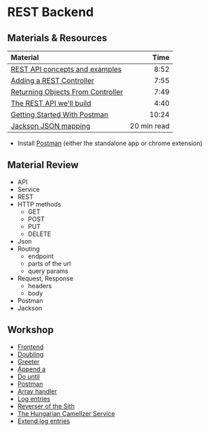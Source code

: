 # REST Backend

## Materials & Resources
| Material | Time |
|:---------|-----:|
|[REST API concepts and examples](https://www.youtube.com/watch?v=7YcW25PHnAA)|8:52|
|[Adding a REST Controller](https://www.youtube.com/watch?v=oRFCeRVWCNE)|7:55|
|[Returning Objects From Controller](https://www.youtube.com/watch?v=gDHSLKmG8ZQ)|7:49|
|[The REST API we'll build](https://www.youtube.com/watch?v=KcFPBkczcFs)|4:40|
|[Getting Started With Postman](https://www.youtube.com/watch?v=q78_AJBGrVw)|10:24|
|[Jackson JSON mapping](http://www.studytrails.com/java/json/jackson-create-json/)|20 min read|

- Install [Postman](https://www.getpostman.com/) (either the standalone app or chrome extension)

## Material Review
- API
- Service
- REST
- HTTP methods
  - GET
  - POST
  - PUT
  - DELETE
- Json
- Routing
  - endpoint
  - parts of the url
  - query params
- Request, Response
  - headers
  - body
- Postman
- Jackson

## Workshop
- [Frontend](exercises/frontend/java.md)
- [Doubling](exercises/doubling/README.md)
- [Greeter](exercises/greeter/README.md)
- [Append a](exercises/append-a/README.md)
- [Do until](exercises/do-until/README.md)
- [Postman](exercises/postman/README.md)
- [Array handler](exercises/array-handler/README.md)
- [Log entries](exercises/log-entries/README.md)
- [Reverser of the Sith](exercises/sith/README.md)
- [The Hungarian CamelIzer Service](exercises/huncam/README.md)
- [Extend log entries](exercises/log-extend/README.md)
